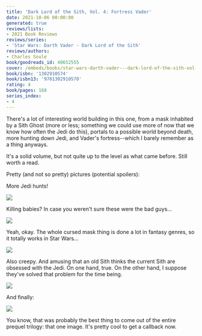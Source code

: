 ```yaml
---
title: 'Dark Lord of the Sith, Vol. 4: Fortress Vader'
date: 2021-10-06 00:00:00
generated: true
reviews/lists:
- 2021 Book Reviews
reviews/series:
- 'Star Wars: Darth Vader - Dark Lord of the Sith'
reviews/authors:
- Charles Soule
book/goodreads_id: 40652555
cover: /embeds/books/star-wars-darth-vader---dark-lord-of-the-sith-vol-4-fortress-vader.jpg
book/isbn: '1302910574'
book/isbn13: '9781302910570'
rating: 4
book/pages: 168
series_index:
- 4
---
```

There's a lot of interesting world building in this one, from a mask inhabited by a Sith Ghost (more or less; something we could use more of now that we know how often the Jedi do this), portals to a possible world beyond death, more hunting down Jedi, and Vader's fortress--which I barely remember as a thing anyways.  

It's a solid volume, but not quite up to the level as what came before. Still worth a read.  

<!--more-->

Pretty (and not so pretty) pictures (potential spoilers):  

More Jedi hunts!  

![](/embeds/books/attachments/vader-4-1.png) 

Killing babies? In case you weren't sure these were the bad guys...  

![](/embeds/books/attachments/vader-4-2.png)

Yeah, okay. The whole cursed mask thing is done a lot in fantasy genres, so it totally works in Star Wars...  

![](/embeds/books/attachments/vader-4-3.png)

Also creepy. And amusing that an old Sith thinks the current Sith are obsessed with the Jedi. On one hand, true. On the other hand, I suppose they've solved that problem for the time being.  

![](/embeds/books/attachments/vader-4-4.png)

And finally:  

![](/embeds/books/attachments/vader-4-5.png)

You know, that was probably the best thing to come out of the entire prequel trilogy: that one image. It's pretty cool to get a callback now.